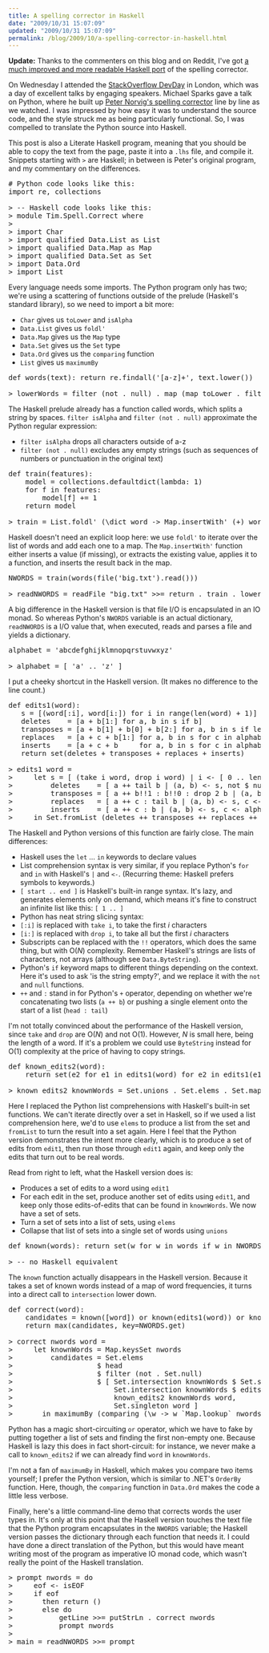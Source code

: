 ```yaml
---
title: A spelling corrector in Haskell
date: "2009/10/31 15:07:09"
updated: "2009/10/31 15:07:09"
permalink: /blog/2009/10/a-spelling-corrector-in-haskell.html
---
```

<strong class="alt">Update:</strong> Thanks to the commenters on this blog and on Reddit, I've got [a much improved and more readable Haskell port](http://www.partario.com/blog/2009/11/an-improved-spelling-corrector-in-haskell.html) of the spelling corrector.

On Wednesday I attended the [StackOverflow DevDay](http://stackoverflow.carsonified.com/events/london/) in London, which was a day of excellent talks by engaging speakers. Michael Sparks gave a talk on Python, where he built up [Peter Norvig's spelling corrector](http://www.norvig.com/spell-correct.html) line by line as we watched. I was impressed by how easy it was to understand the source code, and the style struck me as being particularly functional. So, I was compelled to translate the Python source into Haskell.

This post is also a Literate Haskell program, meaning that you should be able to copy the text from the page, paste it into a `.lhs` file, and compile it. Snippets starting with `>` are Haskell; in between is Peter's original program, and my commentary on the differences.

<pre>
# Python code looks like this:
import re, collections

> -- Haskell code looks like this:
> module Tim.Spell.Correct where
>
> import Char
> import qualified Data.List as List
> import qualified Data.Map as Map
> import qualified Data.Set as Set
> import Data.Ord
> import List
</pre>

Every language needs some imports. The Python program only has two; we're using a scattering of functions outside of the prelude (Haskell's standard library), so we need to import a bit more:

* `Char` gives us `toLower` and `isAlpha`
* `Data.List` gives us `foldl'`
* `Data.Map` gives us the `Map` type
* `Data.Set` gives us the `Set` type
* `Data.Ord` gives us the `comparing` function
* `List` gives us `maximumBy`

<pre>
def words(text): return re.findall('[a-z]+', text.lower())

> lowerWords = filter (not . null) . map (map toLower . filter isAlpha) . words
</pre>

The Haskell prelude already has a function called words, which splits a string by spaces. `filter isAlpha` and `filter (not . null)` approximate the Python regular expression:

* `filter isAlpha` drops all characters outside of a-z
* `filter (not . null)` excludes any empty strings (such as sequences of numbers or punctuation in the original text)

<pre>
def train(features):
    model = collections.defaultdict(lambda: 1)
    for f in features:
        model[f] += 1
    return model

> train = List.foldl' (\dict word -> Map.insertWith' (+) word (1::Int) dict) Map.empty 
</pre>

Haskell doesn't need an explicit loop here: we use `foldl'` to iterate over the list of words and add each one to a map. The `Map.insertWith'` function either inserts a value (if missing), or extracts the existing value, applies it to a function, and inserts the result back in the map.

<pre>
NWORDS = train(words(file('big.txt').read()))

> readNWORDS = readFile "big.txt" >>= return . train . lowerWords
</pre>

A big difference in the Haskell version is that file I/O is encapsulated in an IO monad. So whereas Python's `NWORDS` variable is an actual dictionary, `readNWORDS` is a I/O value that, when executed, reads and parses a file and yields a dictionary.

<pre>
alphabet = 'abcdefghijklmnopqrstuvwxyz'

> alphabet = [ 'a' .. 'z' ]
</pre>

I put a cheeky shortcut in the Haskell version. (It makes no difference to the line count.)

<pre>
def edits1(word):
   s = [(word[:i], word[i:]) for i in range(len(word) + 1)]
   deletes    = [a + b[1:] for a, b in s if b]
   transposes = [a + b[1] + b[0] + b[2:] for a, b in s if len(b)>1]
   replaces   = [a + c + b[1:] for a, b in s for c in alphabet if b]
   inserts    = [a + c + b     for a, b in s for c in alphabet]
   return set(deletes + transposes + replaces + inserts)

> edits1 word =
>     let s = [ (take i word, drop i word) | i <- [ 0 .. length word ] ]
>         deletes    = [ a ++ tail b | (a, b) <- s, not $ null b ]
>         transposes = [ a ++ b!!1 : b!!0 : drop 2 b | (a, b) <- s, not $ null b, not $ null $ tail b ]
>         replaces   = [ a ++ c : tail b | (a, b) <- s, c <- alphabet, not $ null b ]
>         inserts    = [ a ++ c : b | (a, b) <- s, c <- alphabet ]
>     in Set.fromList (deletes ++ transposes ++ replaces ++ inserts)
</pre>

The Haskell and Python versions of this function are fairly close. The main differences:

* Haskell uses the `let` ... `in` keywords to declare values
* List comprehension syntax is very similar, if you replace Python's `for` and `in` with Haskell's `|` and `<-`. (Recurring theme: Haskell prefers symbols to keywords.)
* `[ start .. end ]` is Haskell's built-in range syntax. It's lazy, and generates elements only on demand, which means it's fine to construct an infinite list like this: `[ 1 .. ]`
* Python has neat string slicing syntax:
 * `[:i]` is replaced with `take i`, to take the first _i_ characters
 * `[i:]` is replaced with `drop i`, to take all but the first _i_ characters
 * Subscripts can be replaced with the `!!` operators, which does the same thing, but with O(_N_) complexity. Remember Haskell's strings are lists of characters, not arrays (although see `Data.ByteString`).
* Python's `if` keyword maps to different things depending on the context. Here it's used to ask 'is the string empty?', and we replace it with the `not` and `null` functions.
* `++` and `:` stand in for Python's `+` operator, depending on whether we're concatenating two lists (`a ++ b`) or pushing a single element onto the start of a list (`head : tail`)

I'm not totally convinced about the performance of the Haskell version, since `take` and `drop` are O(_N_) and not O(1). However, _N_ is small here, being the length of a word. If it's a problem we could use `ByteString` instead for O(1) complexity at the price of having to copy strings.

<pre>
def known_edits2(word):
    return set(e2 for e1 in edits1(word) for e2 in edits1(e1) if e2 in NWORDS)

> known_edits2 knownWords = Set.unions . Set.elems . Set.map (Set.intersection knownWords . edits1) . edits1
</pre>

Here I replaced the Python list comprehensions with Haskell's built-in set functions. We can't iterate directly over a set in Haskell, so if we used a list comprehension here, we'd to use `elems` to produce a list from the set and `fromList` to turn the result into a set again. Here I feel that the Python version demonstrates the intent more clearly, which is to produce a set of edits from `edit1`, then run those through `edit1` again, and keep only the edits that turn out to be real words.

Read from right to left, what the Haskell version does is:

* Produces a set of edits to a word using `edit1`
* For each edit in the set, produce another set of edits using `edit1`, and keep only those edits-of-edits that can be found in `knownWords`. We now have a set of sets.
* Turn a set of sets into a list of sets, using `elems`
* Collapse that list of sets into a single set of words using `unions`

<pre>
def known(words): return set(w for w in words if w in NWORDS)

> -- no Haskell equivalent
</pre>

The `known` function actually disappears in the Haskell version. Because it takes a set of known words instead of a map of word frequencies, it turns into a direct call to `intersection` lower down.

<pre>
def correct(word):
    candidates = known([word]) or known(edits1(word)) or known_edits2(word) or [word]
    return max(candidates, key=NWORDS.get)

> correct nwords word = 
>     let knownWords = Map.keysSet nwords
>         candidates = Set.elems
>                    $ head
>                    $ filter (not . Set.null)
>                    $ [ Set.intersection knownWords $ Set.singleton word,
>                        Set.intersection knownWords $ edits1 word,
>                        known_edits2 knownWords word,
>                        Set.singleton word ]
>       in maximumBy (comparing (\w -> w `Map.lookup` nwords)) candidates
</pre>

Python has a magic short-circuiting `or` operator, which we have to fake by putting together a list of sets and finding the first non-empty one. Because Haskell is lazy this does in fact short-circuit: for instance, we never make a call to `known_edits2` if we can already find `word` in `knownWords`.

I'm not a fan of `maximumBy` in Haskell, which makes you compare two items yourself; I prefer the Python version, which is similar to .NET's `OrderBy` function. Here, though, the `comparing` function in `Data.Ord` makes the code a little less verbose.

Finally, here's a little command-line demo that corrects words the user types in. It's only at this point that the Haskell version touches the text file that the Python program encapsulates in the `NWORDS` variable; the Haskell version passes the dictionary through each function that needs it. I could have done a direct translation of the Python, but this would have meant writing most of the program as imperative IO monad code, which wasn't really the point of the Haskell translation.

<pre>
> prompt nwords = do
>     eof <- isEOF
>     if eof
>       then return ()
>       else do
>           getLine >>= putStrLn . correct nwords
>           prompt nwords
> 
> main = readNWORDS >>= prompt
</pre>

